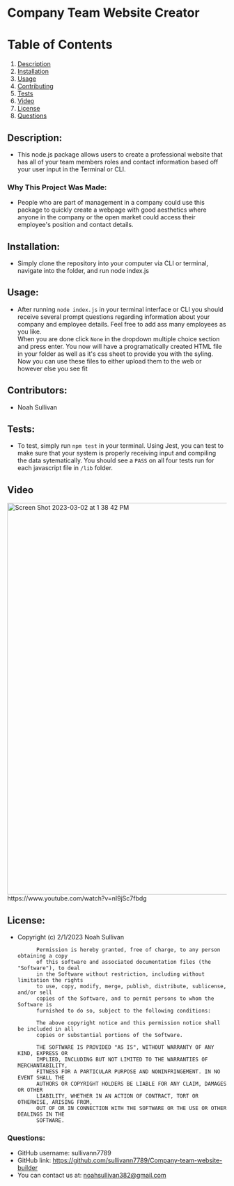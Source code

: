 
# Company Team Website Creator

# Table of Contents
1. [Description](#description)
2. [Installation](#installation)
3. [Usage](#usage)
4. [Contributing](#contributors)
5. [Tests](#tests)
6. [Video](#video)
7. [License](#license)
8. [Questions](#questions)

## Description:
- This node.js package allows users to create a professional website that has all of your team members roles and contact information based off your user input in the Terminal or CLI. 
### Why This Project Was Made:
- People who are part of management in a company could use this package to quickly create a webpage with good aesthetics where anyone in the company or the open market could access their employee's position and contact details. 
        
## Installation:
- Simply clone the repository into your computer via CLI or terminal, navigate into the folder, and run node index.js
        
## Usage:
- After running ```node index.js``` in your terminal interface or CLI you should receive several prompt questions regarding information about your company and employee details. Feel free to add ass many employees as you like. <br> When you are done click ```None``` in the  dropdown multiple choice section and press enter. You now will have a programatically created HTML file in your folder as well as it's css sheet to provide you with the syling. Now you can use these files to either upload them to the web or however else you see fit
        
## Contributors:
- Noah Sullivan
        
## Tests:
- To test, simply run ```npm test``` in your terminal. Using Jest, you can test to make sure that your system is properly receiving input and compiling the data sytematically. You should see a ```PASS``` on all four tests run for each javascript file in ```/lib``` folder.

## Video
<img width="900" alt="Screen Shot 2023-03-02 at 1 38 42 PM" src="https://user-images.githubusercontent.com/119015927/222596572-da76ce0b-7043-427a-bb15-08e27a37a761.png">
https://www.youtube.com/watch?v=nI9jSc7fbdg

## License:
- Copyright (c) 2/1/2023 Noah Sullivan

            Permission is hereby granted, free of charge, to any person obtaining a copy
            of this software and associated documentation files (the "Software"), to deal
            in the Software without restriction, including without limitation the rights
            to use, copy, modify, merge, publish, distribute, sublicense, and/or sell
            copies of the Software, and to permit persons to whom the Software is
            furnished to do so, subject to the following conditions:
            
            The above copyright notice and this permission notice shall be included in all
            copies or substantial portions of the Software.
            
            THE SOFTWARE IS PROVIDED "AS IS", WITHOUT WARRANTY OF ANY KIND, EXPRESS OR
            IMPLIED, INCLUDING BUT NOT LIMITED TO THE WARRANTIES OF MERCHANTABILITY,
            FITNESS FOR A PARTICULAR PURPOSE AND NONINFRINGEMENT. IN NO EVENT SHALL THE
            AUTHORS OR COPYRIGHT HOLDERS BE LIABLE FOR ANY CLAIM, DAMAGES OR OTHER
            LIABILITY, WHETHER IN AN ACTION OF CONTRACT, TORT OR OTHERWISE, ARISING FROM,
            OUT OF OR IN CONNECTION WITH THE SOFTWARE OR THE USE OR OTHER DEALINGS IN THE
            SOFTWARE.
        
### Questions:
- GitHub username: sullivann7789
- GitHub link: https://github.com/sullivann7789/Company-team-website-builder
- You can contact us at: noahsullivan382@gmail.com
